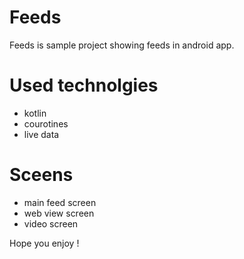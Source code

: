 # Feeds

Feeds is sample project showing feeds in android app.
# Used technolgies
  - kotlin
  - courotines
  - live data

# Sceens

  - main feed screen
  - web view screen
  - video screen
  
Hope you enjoy !